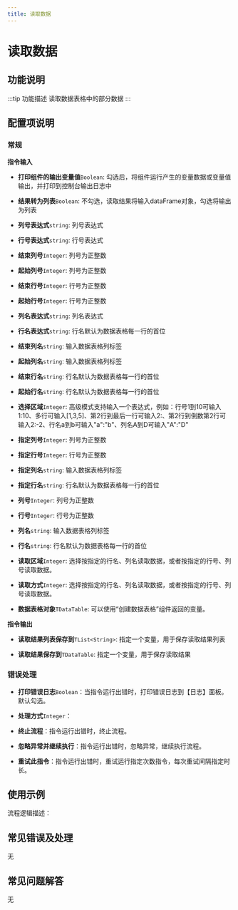 ```yaml
---
title: 读取数据
---
```


# 读取数据

## 功能说明

:::tip 功能描述
读取数据表格中的部分数据
:::

## 配置项说明

### 常规

**指令输入**

- **打印组件的输出变量值**`Boolean`: 勾选后，将组件运行产生的变量数据或变量值输出，并打印到控制台输出日志中

- **结果转为列表**`Boolean`: 不勾选，读取结果将输入dataFrame对象，勾选将输出为列表

- **列号表达式**`string`: 列号表达式

- **行号表达式**`string`: 行号表达式

- **结束列号**`Integer`: 列号为正整数

- **起始列号**`Integer`: 列号为正整数

- **结束行号**`Integer`: 行号为正整数

- **起始行号**`Integer`: 行号为正整数

- **列名表达式**`string`: 列名表达式

- **行名表达式**`string`: 行名默认为数据表格每一行的首位

- **结束列名**`string`: 输入数据表格列标签

- **起始列名**`string`: 输入数据表格列标签

- **结束行名**`string`: 行名默认为数据表格每一行的首位

- **起始行名**`string`: 行名默认为数据表格每一行的首位

- **选择区域**`Integer`: 高级模式支持输入一个表达式，例如：行号1到10可输入1:10、多行可输入[1,3,5]、第2行到最后一行可输入2:、第2行到倒数第2行可输入2:-2、行名a到b可输入"a":"b"、列名A到D可输入"A":"D"

- **指定列号**`Integer`: 列号为正整数

- **指定行号**`Integer`: 行号为正整数

- **指定列名**`string`: 输入数据表格列标签

- **指定行名**`string`: 行名默认为数据表格每一行的首位

- **列号**`Integer`: 列号为正整数

- **行号**`Integer`: 行号为正整数

- **列名**`string`: 输入数据表格列标签

- **行名**`string`: 行名默认为数据表格每一行的首位

- **读取区域**`Integer`: 选择按指定的行名、列名读取数据，或者按指定的行号、列号读取数据。

- **读取方式**`Integer`: 选择按指定的行名、列名读取数据，或者按指定的行号、列号读取数据。

- **数据表格对象**`TDataTable`: 可以使用“创建数据表格”组件返回的变量。


**指令输出**

- **读取结果列表保存到**`TList<String>`: 指定一个变量，用于保存读取结果列表

- **读取结果保存到**`TDataTable`: 指定一个变量，用于保存读取结果

### 错误处理

- **打印错误日志**`Boolean`：当指令运行出错时，打印错误日志到【日志】面板。默认勾选。

- **处理方式**`Integer`：

 - **终止流程**：指令运行出错时，终止流程。

 - **忽略异常并继续执行**：指令运行出错时，忽略异常，继续执行流程。

 - **重试此指令**：指令运行出错时，重试运行指定次数指令，每次重试间隔指定时长。

## 使用示例

流程逻辑描述：

## 常见错误及处理

无

## 常见问题解答

无

